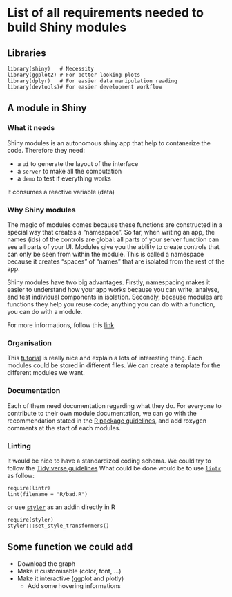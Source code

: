 # List of all requirements needed to build Shiny modules

## Libraries
```
library(shiny)   # Necessity
library(ggplot2) # For better looking plots
library(dplyr)   # For easier data manipulation reading
library(devtools)# For easier development workflow
```

## A module in Shiny
### What it needs
Shiny modules is an autonomous shiny app that help to contanerize the code.
Therefore they need:
- a `ui` to generate the layout of the interface
- a `server` to make all the computation
- a `demo` to test if everything works

It consumes a reactive variable (data)

### Why Shiny modules
The magic of modules comes because these functions are constructed in a special way that creates a “namespace”. So far, when writing an app, the names (ids) of the controls are global: all parts of your server function can see all parts of your UI. Modules give you the ability to create controls that can only be seen from within the module. This is called a namespace because it creates “spaces” of “names” that are isolated from the rest of the app.

Shiny modules have two big advantages. Firstly, namespacing makes it easier to understand how your app works because you can write, analyse, and test individual components in isolation. Secondly, because modules are functions they help you reuse code; anything you can do with a function, you can do with a module.

For more informations, follow this [link](https://mastering-shiny.org/scaling-modules.html)

### Organisation
This [tutorial](https://shiny.rstudio.com/articles/modules.html) is really nice and explain a lots of interesting thing.
Each modules could be stored in different files.
We can create a template for the different modules we want.

### Documentation
Each of them need documentation regarding what they do.
For everyone to contribute to their own module documentation, we can go with the recommendation stated in the [R package guidelines](https://r-pkgs.org/man.html#sec-man-workflow), and add roxygen comments at the start of each modules.


### Linting
It would be nice to have a standardized coding schema.
We could try to follow the [Tidy verse guidelines](https://style.tidyverse.org/files.html)
What could be done would be to use [`lintr`](https://lintr.r-lib.org/) as follow:

```
require(lintr)
lint(filename = "R/bad.R")
```

or use [`styler`](https://styler.r-lib.org/) as an addin directly in R
```
require(styler)
styler:::set_style_transformers()
```
<!-- Louis: I would prefer this one personnaly -->

## Some function we could add
- Download the graph
- Make it customisable (color, font, ...)
- Make it interactive (ggplot and plotly)
  - Add some hovering informations
